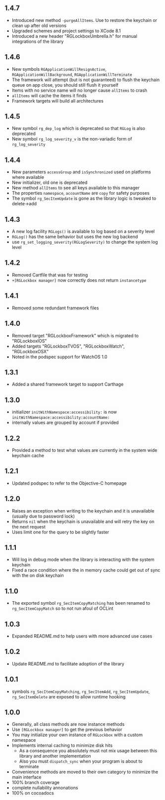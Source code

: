 ## 1.4.7
- Introduced new method `-purgeAllItems`.  Use to restore the keychain or clean up after old versions
- Upgraded schemes and project settings to XCode 8.1
- Introduced a new header "RGLockboxUmbrella.h" for manual integrations of the library

## 1.4.6
- New symbols `RGApplicationWillResignActive`, `RGApplicationWillBackground`, `RGApplicationWillTerminate`
- The framework will attempt (but is not guaranteed) to flush the keychain queue on app close, you should still flush it yourself
- Items with no service name will no longer cause `allItems` to crash
- `allItems` will cache the items it finds
- Framework targets will build all architectures

## 1.4.5
- New symbol `rg_dep_log` which is deprecated so that `RGLog` is also deprecated
- New symbol `rg_log_severity_v` is the non-variadic form of `rg_log_severity`

## 1.4.4
- New parameters `accessGroup` and `isSynchronized` used on platforms where available
- New initializer, old one is deprecated
- New method `allItems` to see all keys available to this manager
- The properties `namespace`, `accountName` are `copy` for safety purposes
- The symbol `rg_SecItemUpdate` is gone as the library logic is tweaked to delete->add 

## 1.4.3
- A new log facility `RGLogs()` is available to log based on a severity level
- `RGLog()` has the same behavior but uses the new log backend
- use `rg_set_logging_severity(RGLogSeverity)` to change the system log level

## 1.4.2
- Removed Cartfile that was for testing
- `+[RGLockbox manager]` now correctly does not return `instancetype`

## 1.4.1
- Removed some redundant framework files

## 1.4.0
- Removed target "RGLockboxFramework" which is migrated to "RGLockboxIOS"
- Added targets "RGLockboxTVOS", "RGLockboxWatch", "RGLockboxOSX"
- Noted in the podspec support for WatchOS 1.0

## 1.3.1
- Added a shared framework target to support Carthage

## 1.3.0
- initializer `initWithNamespace:accessibility:` is now `initWithNamespace:accessibility:accountName:`
- internally values are grouped by account if provided

## 1.2.2
- Provided a method to test what values are currently in the system wide keychain cache

## 1.2.1
- Updated podspec to refer to the Objective-C homepage

## 1.2.0
- Raises an exception when writing to the keychain and it is unavailable (usually due to password lock)
- Returns `nil` when the keychain is unavailable and will retry the key on the next request
- Uses limit one for the query to be slightly faster

## 1.1.1
- Will log in debug mode when the library is interacting with the system keychain
- Fixed a race condition where the in memory cache could get out of sync with the on disk keychain

## 1.1.0
- The exported symbol `rg_SecItemCopyMatching` has been renamed to `rg_SecItemCopyMatch` so to not run afoul of OCLint

## 1.0.3
- Expanded README.md to help users with more advanced use cases

## 1.0.2
- Update README.md to facilitate adoption of the library

## 1.0.1
- symbols `rg_SecItemCopyMatching`, `rg_SecItemAdd`, `rg_SecItemUpdate`, `rg_SecItemDelete` are exposed to allow runtime hooking

## 1.0.0
- Generally, all class methods are now instance methods
- Use `[RGLockbox manager]` to get the previous behavior
- You may initialize your own instance of `RGLockbox` with a custom namespace
- Implements internal caching to minimize disk hits
  - As a consequence you absolutely must not mix usage between this library and another implementation
  - Also you must `dispatch_sync` when your program is about to terminate
- Convenience methods are moved to their own category to minimize the main interface
- 100% branch coverage
- complete nullability annonations
- 100% on cocoadocs

